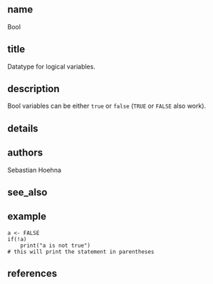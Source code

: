 ## name
Bool
## title
Datatype for logical variables.
## description
Bool variables can be either `true` or `false` (`TRUE` or `FALSE` also work).
## details
## authors
Sebastian Hoehna
## see_also
## example
    a <- FALSE
    if(!a)
        print("a is not true")
    # this will print the statement in parentheses
## references
